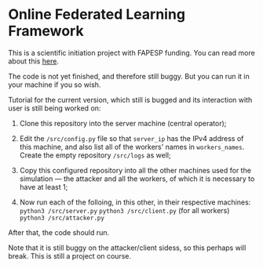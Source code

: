 # Online Federated Learning Framework
This is a scientific initiation project with FAPESP funding. You can read more about this [here](https://bv.fapesp.br/pt/bolsas/223950/aprendizado-federado-online-aplicado-em-ciberseguranca/).

The code is not yet finished, and therefore still buggy. But you can run it in your machine if you so wish. 

Tutorial for the current version, which still is bugged and its interaction with user is still being worked on:

1. Clone this repository into the server machine (central operator);

2. Edit the `/src/config.py` file so that `server_ip` has the IPv4 address of this machine, and also list all of the workers' names in `workers_names`. Create the empty repository `/src/logs` as well;

3. Copy this configured repository into all the other machines used for the simulation — the attacker and all the workers, of which it is necessary to have at least 1;

4. Now run each of the folloing, in this other, in their respective machines:
        `python3 /src/server.py`
        `python3 /src/client.py` (for all workers)
        `python3 /src/attacker.py`

After that, the code should run. 

Note that it is still buggy on the attacker/client sidess, so this perhaps will break. This is still a project on course.
